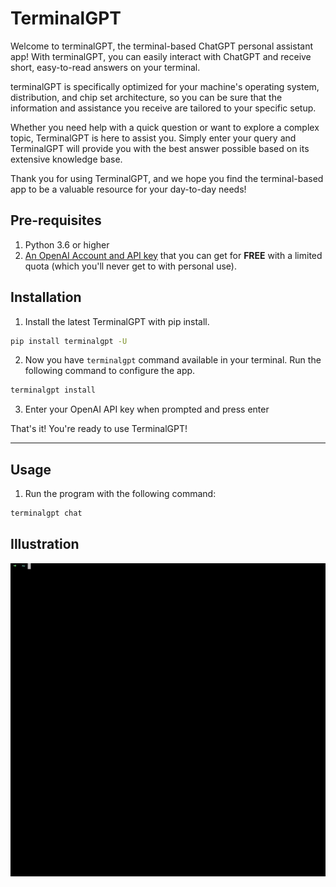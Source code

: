 # TerminalGPT

Welcome to terminalGPT, the terminal-based ChatGPT personal assistant app! With terminalGPT, you can easily interact with ChatGPT and receive short, easy-to-read answers on your terminal.

terminalGPT is specifically optimized for your machine's operating system, distribution, and chip set architecture, so you can be sure that the information and assistance you receive are tailored to your specific setup.

Whether you need help with a quick question or want to explore a complex topic, TerminalGPT is here to assist you. Simply enter your query and TerminalGPT will provide you with the best answer possible based on its extensive knowledge base.

Thank you for using TerminalGPT, and we hope you find the terminal-based app to be a valuable resource for your day-to-day needs!

## Pre-requisites

1. Python 3.6 or higher
2. [An OpenAI Account and API key](https://elephas.app/blog/how-to-create-openai-api-keys-cl5c4f21d281431po7k8fgyol0) that you can get for **FREE** with a limited quota (which you'll never get to with personal use).

## Installation

1. Install the latest TerminalGPT with pip install.

```sh
pip install terminalgpt -U
```

2. Now you have `terminalgpt` command available in your terminal. Run the following command to configure the app.

```sh
terminalgpt install
```

3. Enter your OpenAI API key when prompted and press enter


That's it! You're ready to use TerminalGPT!

---

## Usage

1. Run the program with the following command:

```sh
terminalgpt chat
```

## Illustration

![Alt Text](./usage.gif)
